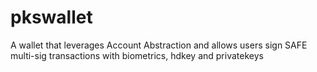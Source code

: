 # pkswallet

A wallet that leverages Account Abstraction and allows users sign SAFE multi-sig transactions with biometrics, hdkey and privatekeys
